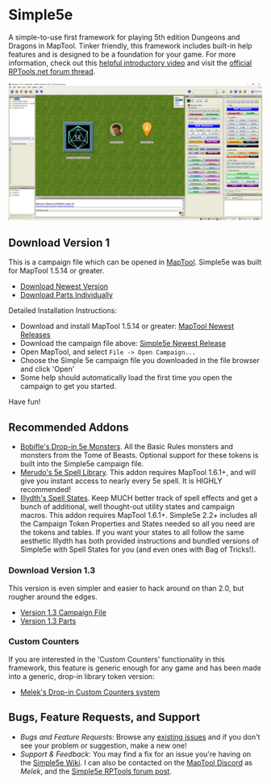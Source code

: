 # Simple5e
A simple-to-use first framework for playing 5th edition Dungeons and Dragons in MapTool. Tinker friendly, this framework includes built-in help features and is designed to be a foundation for your game. For more information, check out this [helpful introductory video](https://www.youtube.com/watch?v=C2kqC9pnF0s) and visit the [official RPTools.net forum thread](https://forums.rptools.net/viewtopic.php?t=28308).

![Simple5e Screenshot](Version%202.0/2.0%20Parts/Simple%205e%20v2.0%20Screenshot.png?raw=true)

## Download Version 1
This is a campaign file which can be opened in [MapTool](https://github.com/RPTools/maptool/releases/latest). Simple5e was built for MapTool 1.5.14 or greater.
- [Download Newest Version](https://github.com/melek/Simple5e/releases/latest)
- [Download Parts Individually](Version%202.2.1/Version%202.2.1%20Parts)

Detailed Installation Instructions: 
- Download and install MapTool 1.5.14 or greater: [MapTool Newest Releases](https://github.com/RPTools/maptool/releases/latest)
- Download the campaign file above: [Simple5e Newest Release](https://github.com/melek/Simple5e/releases/latest)
- Open MapTool, and select `File -> Open Campaign...`
- Choose the Simple 5e campaign file you downloaded in the file browser and click 'Open'
- Some help should automatically load the first time you open the campaign to get you started.

Have fun!

## Recommended Addons
- [Bobifle's Drop-in 5e Monsters](https://github.com/bobifle/tokens). All the Basic Rules monsters and monsters from the Tome of Beasts. Optional support for these tokens is built into the Simple5e campaign file.
- [Merudo's 5e Spell Library](https://github.com/Merudo/spell-library/releases/latest). This addon requires MapTool 1.6.1+, and will give you instant access to nearly every 5e spell. It is HIGHLY recommended!
- [Illydth's Spell States](https://github.com/Illydth/issSpellStates). Keep MUCH better track of spell effects and get a bunch of additional, well thought-out utility states and campaign macros. This addon requires MapTool 1.6.1+. Simple5e 2.2+ includes all the Campaign Token Properties and States needed so all you need are the tokens and tables. If you want your states to all follow the same aesthetic Illydth has both provided instructions and bundled versions of Simple5e with Spell States for you (and even ones with Bag of Tricks!).

### Download Version 1.3
This version is even simpler and easier to hack around on than 2.0, but rougher around the edges.
- [Version 1.3 Campaign File](https://github.com/melek/Simple5e/raw/master/Version%201.3/Meleks%20Simple%205e%20v1.3.cmpgn)
- [Version 1.3 Parts](Version%201.3/)

### Custom Counters
If you are interested in the 'Custom Counters' functionality in this framework, this feature is generic enough for any game and has been made into a generic, drop-in library token version:

- [Melek's Drop-in Custom Counters system](https://github.com/melek/CustomCounters)

## Bugs, Feature Requests, and Support
- *Bugs and Feature Requests*: Browse any [existing issues](https://github.com/melek/simple5e/issues) and if you don't see your problem or suggestion, make a new one!
- *Support & Feedback*: You may find a fix for an issue you're having on the [Simple5e Wiki](https://github.com/melek/Simple5e/wiki). I can also be contacted on the [MapTool Discord](https://discord.gg/CaGqb4) as _Melek_, and the [Simple5e RPTools forum post](https://forums.rptools.net/viewtopic.php?f=8&t=28308).

